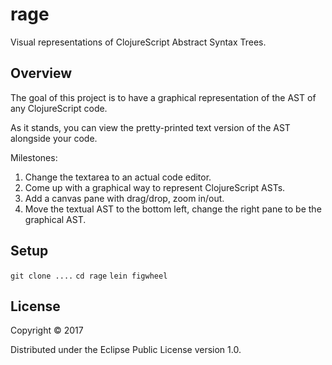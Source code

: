 # rage

Visual representations of ClojureScript Abstract Syntax Trees.

## Overview

The goal of this project is to have a graphical representation of the AST of any ClojureScript code.

As it stands, you can view the pretty-printed text version of the AST alongside your code.

Milestones:
1. Change the textarea to an actual code editor.
2. Come up with a graphical way to represent ClojureScript ASTs.
3. Add a canvas pane with drag/drop, zoom in/out.
4. Move the textual AST to the bottom left, change the right pane to be the graphical AST.

## Setup

`git clone ....`
`cd rage`
`lein figwheel`

## License

Copyright © 2017

Distributed under the Eclipse Public License version 1.0.

